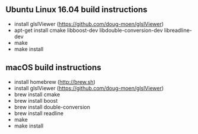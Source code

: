 ## Ubuntu Linux 16.04 build instructions
* install glslViewer (https://github.com/doug-moen/glslViewer)
* apt-get install cmake libboost-dev libdouble-conversion-dev libreadline-dev
* make
* make install

## macOS build instructions
* install homebrew (http://brew.sh)
* install glslViewer (https://github.com/doug-moen/glslViewer)
* brew install cmake
* brew install boost
* brew install double-conversion
* brew install readline
* make
* make install
